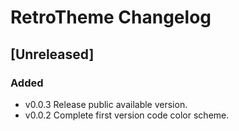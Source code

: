 <!-- Keep a Changelog guide -> https://keepachangelog.com -->

# RetroTheme Changelog

## [Unreleased]
### Added
- v0.0.3 Release public available version.
- v0.0.2 Complete first version code color scheme.